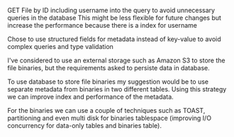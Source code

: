 GET File by ID including username into the query to avoid unnecessary queries in the database
This might be less flexible for future changes but increase the performance because there is a index for username

Chose to use structured fields for metadata instead of key-value to avoid complex queries and type validation

I've considered to use an external storage such as Amazon S3 to store the file binaries, but the requirements asked to persiste data in database.

To use database to store file binaries my suggestion would be to use separate metadata from binaries in two different tables.
Using this strategy we can improve index and performance of the metadata.

For the binaries we can use a couple of techniques such as TOAST, partitioning and even multi disk for binaries tablespace (improving I/O concurrency for data-only tables and binaries table).

